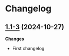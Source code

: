 # Changelog

## [1.1-3](https://github.com/anchaides/utils-meta/tree/v1.1-3) (2024-10-27)

**Changes**

- First changelog 

